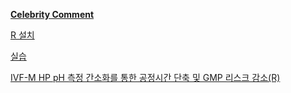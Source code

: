 [**Celebrity Comment**](https://gist.github.com/heuiy/d71b002113ef99acc7c3f636ab67d0bf)

[R 설치](https://plume-fly-601.notion.site/R-0faf871a0ee149739fa474c9e13d31ed)

[실습](https://github.com/heuiy/CoP_finished/blob/main/data/210929.r)

[IVF-M HP pH 측정 간소화를 통한 공정시간 단축 및 GMP 리스크 감소(R)](https://colab.research.google.com/drive/1YhghpUfPiz1-LGmCBesENk9r_SXb6Izg?usp=sharing)
